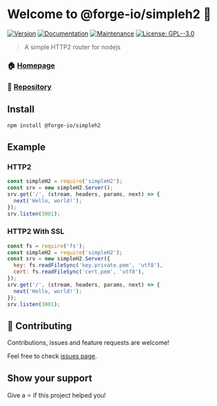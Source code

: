 # Welcome to @forge-io/simpleh2 👋
[![Version](https://img.shields.io/npm/v/@forge-io/simpleh2.svg)](https://www.npmjs.com/package/@forge-io/simpleh2)
[![Documentation](https://img.shields.io/badge/documentation-yes-brightgreen.svg)](https://simpleh2.forge.io/)
[![Maintenance](https://img.shields.io/badge/Maintained%3F-yes-green.svg)](https://github.com/forge-io/SimpleH2/graphs/commit-activity)
[![License: GPL--3.0](https://img.shields.io/github/license/forge-io/@forge-io/simpleh2)](#)

> A simple HTTP2 router for nodejs

### 🏠 [Homepage](https://simpleh2.forge.io/)
### 📕 [Repository](https://github.com/forge-io/SimpleH2)


## Install

```sh
npm install @forge-io/simpleh2
```

## Example

### HTTP2
```js
const simpleH2 = require('simpleH2');
const srv = new simpleH2.Server();
srv.get('/', (stream, headers, params, next) => {
  next('Hello, world!');
});
srv.listen(3001);
```

### HTTP2 With SSL
```js
const fs = require('fs');
const simpleH2 = require('simpleH2');
const srv = new simpleH2.Server({
  key: fs.readFileSync('key.private.pem', 'utf8'),
  cert: fs.readFileSync('cert.pem', 'utf8'),
});
srv.get('/', (stream, headers, params, next) => {
  next('Hello, world!');
});
srv.listen(3001);
```

## 🤝 Contributing

Contributions, issues and feature requests are welcome!

Feel free to check [issues page](https://github.com/forge-io/SimpleH2/issues).

## Show your support

Give a ⭐️ if this project helped you!